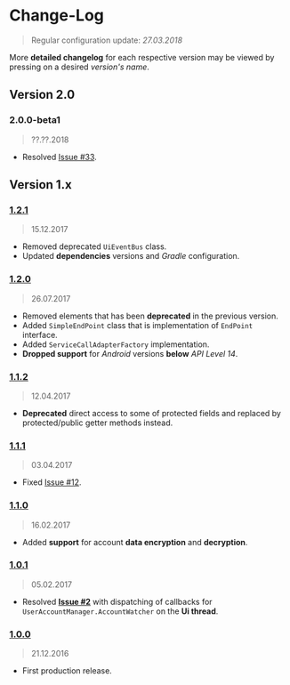 Change-Log
===============
> Regular configuration update: _27.03.2018_

More **detailed changelog** for each respective version may be viewed by pressing on a desired _version's name_.

## Version 2.0 ##

### 2.0.0-beta1 ##
> ??.??.2018

- Resolved [Issue #33](https://github.com/universum-studios/android_officium/issues/33).

## Version 1.x ##

### [1.2.1](https://github.com/universum-studios/android_officium/releases/tag/v1.2.1) ###
> 15.12.2017

- Removed deprecated `UiEventBus` class.
- Updated **dependencies** versions and _Gradle_ configuration.

### [1.2.0](https://github.com/universum-studios/android_officium/releases/tag/v1.2.0) ###
> 26.07.2017

- Removed elements that has been **deprecated** in the previous version.
- Added `SimpleEndPoint` class that is implementation of `EndPoint` interface.
- Added `ServiceCallAdapterFactory` implementation.
- **Dropped support** for _Android_ versions **below** _API Level 14_.

### [1.1.2](https://github.com/universum-studios/android_officium/releases/tag/v1.1.2) ###
> 12.04.2017

- **Deprecated** direct access to some of protected fields and replaced by protected/public getter
  methods instead.

### [1.1.1](https://github.com/universum-studios/android_officium/releases/tag/v1.1.1) ###
> 03.04.2017

- Fixed [Issue #12](https://github.com/universum-studios/android_officium/issues/12).

### [1.1.0](https://github.com/universum-studios/android_officium/releases/tag/v1.1.0) ###
> 16.02.2017

- Added **support** for account **data encryption** and **decryption**.

### [1.0.1](https://github.com/universum-studios/android_officium/releases/tag/v1.0.1) ###
> 05.02.2017

- Resolved **[Issue #2](https://github.com/universum-studios/android_officium/issues/2)** with dispatching
  of callbacks for `UserAccountManager.AccountWatcher` on the **Ui thread**.

### [1.0.0](https://github.com/universum-studios/android_officium/releases/tag/v1.0.0) ###
> 21.12.2016

- First production release.